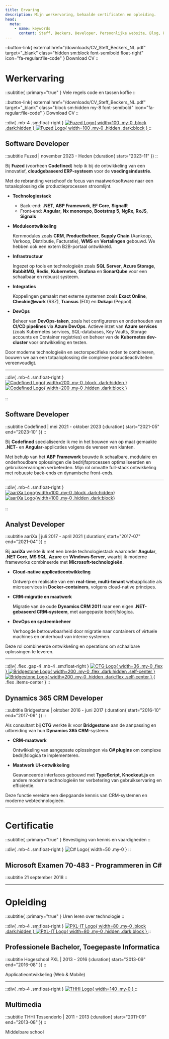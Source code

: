 ```yaml
---
title: Ervaring
description: Mijn werkervaring, behaalde certificaten en opleiding.
head:
  meta:
    - name: keywords
      content: Steff, Beckers, Developer, Persoonlijke website, Blog, Projecten, CV, Werkervaring, Fuzed, Codefined, aariXa, CTG, Bridgestone, PXL
---
```


::button-link{ external href="/downloads/CV_Steff_Beckers_NL.pdf" target="\_blank" class="hidden sm:block font-semibold float-right" icon="fa-regular:file-code" }
Download CV
::

# Werkervaring

::subtitle{ :primary="true" }
Vele regels code en tassen koffie
::

::button-link{ external href="/downloads/CV_Steff_Beckers_NL.pdf" target="\_blank" class="block sm:hidden my-8 font-semibold" icon="fa-regular:file-code" }
Download CV
::

::div{ .mb-4 .sm:float-right }
[
![Fuzed Logo](/images/logos/fuzed-logo-black.svg){ width=100 .my-0 .block .dark:hidden }
![Fuzed Logo](/images/logos/fuzed-logo-white.svg){ width=100 .my-0 .hidden .dark:block }
](https://fuzed.app)
::

## Software Developer

::subtitle
Fuzed | november 2023 - Heden (:duration{ start="2023-11" })
::

Bij **Fuzed** (voorheen **Codefined**) help ik bij de ontwikkeling van een innovatief, **cloudgebaseerd ERP-systeem** voor de **voedingsindustrie**.

Met de rebranding verschoof de focus van maatwerksoftware naar een totaaloplossing die productieprocessen stroomlijnt.

- **Technologiestack**

  - Back-end: **.NET**, **ABP Framework**, **EF Core**, **SignalR**
  - Front-end: **Angular**, **Nx monorepo**, **Bootstrap 5**, **NgRx**, **RxJS**, **Signals**

- **Moduleontwikkeling**

  Kernmodules zoals **CRM**, **Productbeheer**, **Supply Chain** (Aankoop, Verkoop, Distributie, Facturatie), **WMS** en **Vertalingen** gebouwd. We hebben ook een extern B2B-portaal ontwikkeld.

- **Infrastructuur**

  Ingezet op tools en technologieën zoals **SQL Server**, **Azure Storage**, **RabbitMQ**, **Redis**, **Kubernetes**, **Grafana** en **SonarQube** voor een schaalbaar en robuust systeem.

- **Integraties**

  Koppelingen gemaakt met externe systemen zoals **Exact Online**, **Checkin@work** (RSZ), **Transus** (EDI) en **Dokapi** (Peppol).

- **DevOps**

  Beheer van **DevOps-taken**, zoals het configureren en onderhouden van **CI/CD pipelines** via **Azure DevOps**. Actieve inzet van **Azure services** (zoals Kubernetes services, SQL-databases, Key Vaults, Storage accounts en Container registries) en beheer van de **Kubernetes dev-cluster** voor ontwikkeling en testen.

Door moderne technologieën en sectorspecifieke noden te combineren, bouwen we aan een totaaloplossing die complexe productieactiviteiten vereenvoudigt.

<hr />

::div{ .mb-4 .sm:float-right }
[  
![Codefined Logo](/images/logos/codefined-logo-black.svg){ width=200 .my-0 .block .dark:hidden }  
![Codefined Logo](/images/logos/codefined-logo-white.svg){ width=200 .my-0 .hidden .dark:block }  
](https://codefined.be)  
::

## Software Developer

::subtitle
Codefined | mei 2021 - oktober 2023 (:duration{ start="2021-05" end="2023-10" })
::

Bij **Codefined** specialiseerde ik me in het bouwen van op maat gemaakte **.NET**- en **Angular**-applicaties volgens de wensen van klanten.

Met behulp van het **ABP Framework** bouwde ik schaalbare, modulaire en onderhoudbare oplossingen die bedrijfsprocessen optimaliseerden en gebruikservaringen verbeterden. Mijn rol omvatte full-stack ontwikkeling met robuuste back-ends en dynamische front-ends.

<hr />

::div{ .mb-4 .sm:float-right }
[  
![aariXa Logo](/images/logos/aarixa-logo-blue.png){width=100 .my-0 .block .dark:hidden}  
![aariXa Logo](/images/logos/aarixa-logo-white.png){width=100 .my-0 .hidden .dark:block}  
](https://www.aarixa.be)  
::

## Analyst Developer

::subtitle
aariXa | juli 2017 - april 2021 (:duration{ start="2017-07" end="2021-04" })
::

Bij **aariXa** werkte ik met een brede technologiestack waaronder **Angular**, **.NET Core**, **MS SQL**, **Azure** en **Windows Server**, waarbij ik moderne frameworks combineerde met **Microsoft-technologieën**.

- **Cloud-native applicatieontwikkeling**

  Ontwerp en realisatie van een **real-time**, **multi-tenant** webapplicatie als microservices in **Docker-containers**, volgens cloud-native principes.

- **CRM-migratie en maatwerk**

  Migratie van de oude **Dynamics CRM 2011** naar een eigen **.NET-gebaseerd CRM-systeem**, met aangepaste bedrijfslogica.

- **DevOps en systeembeheer**

  Verhoogde betrouwbaarheid door migratie naar containers of virtuele machines en onderhoud van interne systemen.

Deze rol combineerde ontwikkeling en operations om schaalbare oplossingen te leveren.

<hr />

::div{ .flex .gap-4 .mb-4 .sm:float-right }
[
![CTG Logo](/images/logos/ctg-logo.gif){ width=36 .my-0 .flex }
](https://be.ctg.com)
[
![Bridgestone Logo](/images/logos/bridgestone-logo-black.png){ width=200 .my-0 .flex .dark:hidden .self-center }
![Bridgestone Logo](/images/logos/bridgestone-logo-white.png){ width=200 .my-0 .hidden .dark:flex .self-center }
](https://www.bridgestone.eu){ .flex .items-center }
::

## Dynamics 365 CRM Developer

::subtitle
Bridgestone | oktober 2016 - juni 2017 (:duration{ start="2016-10" end="2017-06" })
::

Als consultant bij **CTG** werkte ik voor **Bridgestone** aan de aanpassing en uitbreiding van hun **Dynamics 365 CRM**-systeem.

- **CRM-maatwerk**

  Ontwikkeling van aangepaste oplossingen via **C# plugins** om complexe bedrijfslogica te implementeren.

- **Maatwerk UI-ontwikkeling**

  Geavanceerde interfaces gebouwd met **TypeScript**, **Knockout.js** en andere moderne technologieën ter verbetering van gebruikservaring en efficiëntie.

Deze functie vereiste een diepgaande kennis van CRM-systemen en moderne webtechnologieën.

<hr />

# Certificatie

::subtitle{ :primary="true" }
Bevestiging van kennis en vaardigheden
::

::div{ .mb-4 .sm:float-right }
![C# Logo](/images/logos/csharp-logo.svg){ width=50 .my-0 }
::

## Microsoft Examen 70-483 - Programmeren in C#

::subtitle
21 september 2018
::

<hr />

# Opleiding

::subtitle{ :primary="true" }
Uren leren over technologie
::

::div{ .mb-4 .sm:float-right }
[
![PXL-IT Logo](/images/logos/pxl-it-logo-black.png){ width=80 .my-0 .block .dark:hidden }
![PXL-IT Logo](/images/logos/pxl-it-logo-white.png){ width=80 .my-0 .hidden .dark:block }
](https://www.pxl.be/digital)
::

## Professionele Bachelor, Toegepaste Informatica

::subtitle
Hogeschool PXL | 2013 - 2016 (:duration{ start="2013-09" end="2016-08" })
::

Applicatieontwikkeling (Web & Mobile)

<hr />

::div{ .mb-4 .sm:float-right }
[
![THHI Logo](/images/logos/thhi-logo.svg){ width=140 .my-0 }
](https://www.campusmax.be)
::

## Multimedia

::subtitle
THHI Tessenderlo | 2011 - 2013 (:duration{ start="2011-09" end="2013-08" })
::

Middelbare school
